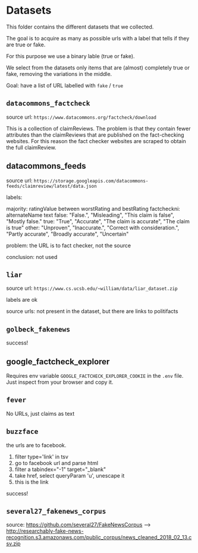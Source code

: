 
# Datasets

This folder contains the different datasets that we collected.

The goal is to acquire as many as possible urls with a label that tells if they are true or fake.

For this purpose we use a binary lable (true or fake).

We select from the datasets only items that are (almost) completely true or fake, removing the variations in the middle.

Goal: have a list of URL labelled with `fake` / `true`

## `datacommons_factcheck`

source url: `https://www.datacommons.org/factcheck/download`

This is a collection of claimReviews. The problem is that they contain fewer attributes than the claimReviews that are published on the fact-checking websites. For this reason the fact checker websites are scraped to obtain the full claimReview.

## datacommons_feeds

source url: `https://storage.googleapis.com/datacommons-feeds/claimreview/latest/data.json`

labels:

majority: ratingValue between worstRating and bestRating
factcheckni: alternateName text
  false: "False.", "Misleading", "This claim is false", "Mostly false."
  true: "True", "Accurate", "The claim is accurate", "The claim is true"
  other: "Unproven", "Inaccurate.", "Correct with consideration.", "Partly accurate", "Broadly accurate", "Uncertain"

problem: the URL is to fact checker, not the source

conclusion: not used

## `liar`

source url: `https://www.cs.ucsb.edu/~william/data/liar_dataset.zip`

labels are ok

source urls: not present in the dataset, but there are links to politifacts


## `golbeck_fakenews`

success!

## google_factcheck_explorer

Requires env variable `GOOGLE_FACTCHECK_EXPLORER_COOKIE` in the `.env` file. Just inspect from your browser and copy it.

## `fever`

No URLs, just claims as text

## `buzzface`

the urls are to facebook.

1. filter type='link' in tsv
2. go to facebook url and parse html
3. filter a tabindex="-1" target="_blank"
4. take href, select queryParam 'u', unescape it
5. this is the link

success!

## `several27_fakenews_corpus`

source: https://github.com/several27/FakeNewsCorpus --> http://researchably-fake-news-recognition.s3.amazonaws.com/public_corpus/news_cleaned_2018_02_13.csv.zip
